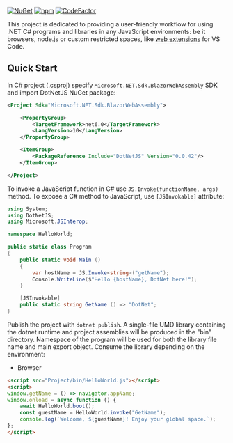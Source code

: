 [![NuGet](https://img.shields.io/nuget/v/DotNetJS)](https://www.nuget.org/packages/DotNetJS)
[![npm](https://img.shields.io/npm/v/dotnet-runtime)](https://www.npmjs.com/package/dotnet-runtime)
[![CodeFactor](https://www.codefactor.io/repository/github/elringus/dotnetjs/badge/main)](https://www.codefactor.io/repository/github/elringus/dotnetjs/overview/main)

This project is dedicated to providing a user-friendly workflow for using .NET C# programs and libraries in any JavaScript environments: be it browsers, node.js or custom restricted spaces, like [web extensions](https://code.visualstudio.com/api/extension-guides/web-extensions) for VS Code.

## Quick Start

In C# project (.csproj) specify `Microsoft.NET.Sdk.BlazorWebAssembly` SDK and import DotNetJS NuGet package:

```xml
<Project Sdk="Microsoft.NET.Sdk.BlazorWebAssembly">

    <PropertyGroup>
        <TargetFramework>net6.0</TargetFramework>
        <LangVersion>10</LangVersion>
    </PropertyGroup>

    <ItemGroup>
        <PackageReference Include="DotNetJS" Version="0.0.42"/>
    </ItemGroup>

</Project>
```

To invoke a JavaScript function in C# use `JS.Invoke(functionName, args)` method. To expose a C# method to JavaScript, use `[JSInvokable]` attribute:

```csharp
using System;
using DotNetJS;
using Microsoft.JSInterop;

namespace HelloWorld;

public static class Program
{
    public static void Main ()
    {
        var hostName = JS.Invoke<string>("getName");
        Console.WriteLine($"Hello {hostName}, DotNet here!");
    }

    [JSInvokable]
    public static string GetName () => "DotNet";
}
```

Publish the project with `dotnet publish`. A single-file UMD library containing the dotnet runtime and project assemblies will be produced in the "bin" directory. Namespace of the program will be used for both the library file name and main export object. Consume the library depending on the environment:

 - Browser
```html
<script src="Project/bin/HelloWorld.js"></script>
<script>
window.getName = () => navigator.appName;
window.onload = async function () {
    await HelloWorld.boot();
    const guestName = HelloWorld.invoke("GetName");
    console.log(`Welcome, ${guestName}! Enjoy your global space.`);
};
</script>
```
